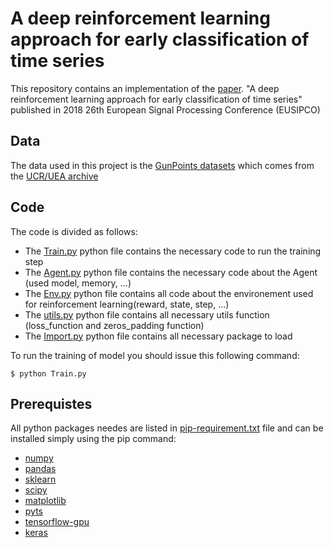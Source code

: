# A deep reinforcement learning approach for early classification of time series
This repository contains an implementation of the [paper](https://hal.archives-ouvertes.fr/hal-01825472/document). "A deep reinforcement learning approach for early classification of time series" published in 2018 26th European Signal Processing Conference (EUSIPCO)

## Data
The data used in this project is the [GunPoints datasets](http://timeseriesclassification.com/description.php?Dataset=GunPoint)  which comes from the [UCR/UEA archive](http://timeseriesclassification.com/TSC.zip) 

## Code
The code is divided as follows:
* The [Train.py](Train.py) python file contains the necessary code to run the training step
* The [Agent.py](Agent.py) python file contains the necessary code about the Agent (used model, memory, ...)
* The [Env.py](Env.py) python file contains all code about the environement used for reinforcement learning(reward, state, step, ...)
* The [utils.py](utils.py) python file contains all necessary utils function (loss_function and zeros_padding function)
* The [Import.py](Import.py) python file contains all necessary package to load

To run the training of model you should issue this following command:
```
$ python Train.py 

```

## Prerequistes 
All python packages needes are listed in [pip-requirement.txt](pip-requirement.txt) file and can be installed simply using the pip command:

* [numpy](https://www.numpy.org)
* [pandas](https://pandas.pydata.org)
* [sklearn](https://scikit-learn.org/stable/)
* [scipy](https://www.scipy.org)
* [matplotlib](https://matplotlib.org)
* [pyts](https://pypi.org/project/pyts/)
* [tensorflow-gpu](https://www.tensorflow.org)
* [keras](https://keras.io)







